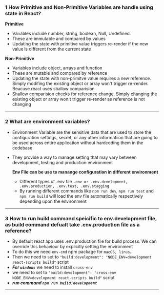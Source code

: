 ### 1 How Primitive and Non-Primitive Variables are handle using state in React?
<b>Primitive</b>
<ul>
<li>Variables include number, string, boolean, Null, Undefined.</li>
<li>These are immutable and compared by values</li>
<li>Updating the state with primitive value triggers re-render if the new value is different from the current state</li>
</ul>
<b>Non-Primitive</b>
<ul>
<li>Variables include object, arrays and function</li>
<li>These are mutable and compared by reference</li>
<li>Updating the state with non-primitve value requires a new reference. Simply modifing the existing object or array won't trigger re-render. Beacuse react uses shallow comparision</li>
<li>Shallow comparision checks for reference change. Simply changing the existing object or array won't trigger re-render as reference is not changing</li>
</ul>

----

### 2 What are environment variables?
- Environment Variable are the sensitive data that are used to store the configuration settings, secret, or any other informatiion that are going to be used across entire application without hardcoding them in the codebase
- They provide a way to manage setting that may vary between development, testing and production environment

    **Env File can be use to manange configuration in different environment**
    - Different types of .env file `.env or .env.development, .env.production, .env.test, .env.stagging` 
    - By running different commands like `npm run dev`, `npm run test` and `npm run build` will load the env file automatically respectively depending upon the environment
    
----

### 3 How to run build command speicific to env.development file, as build command defualt take .env.production file as a reference?
- By default react app uses .env.production file for build process. We can override this behaviour by explicitly setting the environment
- To do this we need `env-cmd` npm package for `macOS, linus`.
- Then we need to set to `"build:development": "NODE_ENV=development react-scripts build"` script 
- ***For `windows`*** we need to install `cross-env`
- we need to set to `"build:development": "cross-env NODE_ENV=development react-scripts build"` script 
- ***run command `npm run build:development`***

----    